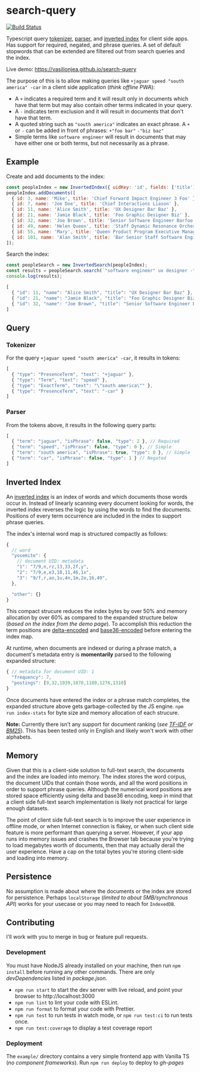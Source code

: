# search-query
[![Build Status](https://github.com/vasilionjea/webpack-frontend-template/actions/workflows/unit-tests.yml/badge.svg)](https://github.com/vasilionjea/webpack-frontend-template/actions/workflows/unit-tests.yml) 

Typescript query [tokenizer](#tokenizer), [parser](#parser), and [inverted index](#inverted-index) for client side apps. Has support for required, negated, and phrase queries. A set of default stopwords that can be extended are filtered out from search queries and the index. 

Live demo: https://vasilionjea.github.io/search-query 

The purpose of this is to allow making queries like `+jaguar speed "south america" -car` in a client side application (_think offline PWA_): 

* A `+` indicates a required term and it will result only in documents which have that term but may also contain other terms indicated in your query. 
* A `-` indicates term exclusion and it will result in documents that don't have that term. 
* A quoted string such as `"south america"` indicates an exact phrase. A `+` or `-` can be added in front of phrases: `+"foo bar"` `-"biz baz"`
* Simple terms like `software engineer` will result in documents that may have either one or both terms, but not necessarily as a phrase.

## Example
Create and add documents to the index:
```js
const peopleIndex = new InvertedIndex({ uidKey: 'id', fields: ['title'] });
peopleIndex.addDocuments([
  { id: 3, name: 'Mike', title: 'Chief Forward Impact Engineer 3 Foo' },
  { id: 7, name: 'Joe Doe', title: 'Chief Interactions Liason' },
  { id: 11, name: 'Alice Smith', title: 'UX Designer Bar Baz' },
  { id: 21, name: 'Jamie Black', title: 'Foo Graphic Designer Biz' },
  { id: 32, name: 'Joe Brown', title: 'Senior Software Engineer Barfoo' },
  { id: 49, name: 'Helen Queen', title: 'Staff Dynamic Resonance Orchestrator Foo' },
  { id: 55, name: 'Mary', title: 'Queen Product Program Executive Manager Foo' },
  { id: 101, name: 'Alan Smith', title: 'Bar Senior Staff Software Engineer 3 Foobar' },
]);
```
Search the index:
```js
const peopleSearch = new InvertedSearch(peopleIndex);
const results = peopleSearch.search(`"software engineer" ux designer -"engineer 3"`);
console.log(results);
```
```js 
[
  { "id": 11, "name": "Alice Smith", "title": "UX Designer Bar Baz" },
  { "id": 21, "name": "Jamie Black", "title": "Foo Graphic Designer Biz"},
  { "id": 32, "name": "Joe Brown", "title": "Senior Software Engineer Barfoo" }
]
```

## Query 
### Tokenizer 
For the query `+jaguar speed "south america" -car`, it results in tokens:
```js
[
  { "type": "PresenceTerm", "text": "+jaguar" },
  { "type": "Term", "text": "speed" },
  { "type": "ExactTerm", "text": "\"south america\"" },
  { "type": "PresenceTerm", "text": "-car" }
]
```
### Parser
From the tokens above, it results in the following query parts:
```js
[
  { "term": "jaguar", "isPhrase": false, "type": 2 }, // Required
  { "term": "speed", "isPhrase": false, "type": 0 }, // Simple
  { "term": "south america", "isPhrase": true, "type": 0 }, // Simple
  { "term": "car", "isPhrase": false, "type": 1 } // Negated
]
```

## Inverted Index
An [inverted index](https://en.wikipedia.org/wiki/Inverted_index) is an index of words and which documents those words occur in. Instead of linearly scanning every document looking for words, the inverted index reverses the logic by using the words to find the documents. Positions of every term occurrence are included in the index to support phrase queries. 

The index's internal word map is structured compactly as follows:
```js
{
  // word
  "yosemite": { 
    // document UID: metadata
    "1": "7/9,n,rz,13,33,2f,y",
    "2": "7/9,e,e3,18,11,46,1x",
    "3": "9/f,r,ao,1u,4n,1m,2o,16,49",
  },

  "other": {}
}
```
This compact strucure reduces the index bytes by over 50% and memory allocation by over 60% as compared to the expanded structure below (_based on the index from the demo page_). To accomplish this reduction the term positions are [delta-encoded](https://en.wikipedia.org/wiki/Delta_encoding) and [base36-encoded](https://en.wikipedia.org/wiki/Base36) before entering the index map. 

At runtime, when documents are indexed or during a phrase match, a document's metadata entry is **momentarily** parsed to the following expanded structure:
```js
{ // metadata for document UID: 1
  "frequency": 7,
  "postings": [9,32,1039,1078,1189,1276,1310]
}
```
Once documents have entered the index or a phrase match completes, the expanded structure above gets garbage-collected by the JS engine. `npm run index-stats` for byte size and memory allocation of each strucure.

**Note:** Currently there isn't any support for document ranking (_see [TF-IDF](https://en.wikipedia.org/wiki/Tf%E2%80%93idf) or [BM25](https://en.wikipedia.org/wiki/Okapi_BM25)_). This has been tested only in English and likely won't work with other alphabets.

## Memory
Given that this is a client-side solution to full-text search, the documents and the index are loaded into memory. The index stores the word corpus, the document UIDs that contain those words, and all the word positions in order to support phrase queries. Although the numerical word positions are stored space efficiently using delta and base36 encoding, keep in mind that a client side full-text search implementation is likely not practical for large enough datasets. 

The point of client side full-text search is to improve the user experience in offline mode, or when Internet connection is flakey, or when such client side feature is more performant than querying a server. However, if your app runs into memory issues and crashes the Browser tab because you're trying to load megabytes worth of documents, then that may actually derail the user experience. Have a cap on the total bytes you're storing client-side and loading into memory.

## Persistence
No assumption is made about where the documents or the index are stored for persistence. Perhaps `localStorage` (_limited to about 5MB/synchronous API_) works for your usecase or you may need to reach for `IndexedDB`. 

## Contributing
I'll work with you to merge in bug or feature pull requests.  

### Development 
You must have NodeJS already installed on your machine, then run `npm install` before running any other commands. There are only _devDependencies_ listed in _package.json_. 

* `npm run start` to start the dev server with live reload, and point your browser to http://localhost:3000
* `npm run lint` to lint your code with ESLint.
* `npm run format` to format your code with Prettier.
* `npm run test` to run tests in watch mode, or `npm run test:ci` to run tests once.
* `npm run test:coverage` to display a test coverage report

### Deployment
The `example/` directory contains a very simple frontend app with Vanilla TS (_no component frameworks_). Run `npm run deploy` to deploy to _gh-pages_

